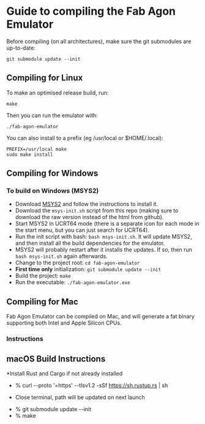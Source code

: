 # Guide to compiling the Fab Agon Emulator

Before compiling (on all architectures), make sure the git submodules are up-to-date:

```
git submodule update --init
```

## Compiling for Linux

To make an optimised release build, run:

```
make
```

Then you can run the emulator with:

```
./fab-agon-emulator
```

You can also install to a prefix (eg /usr/local or $HOME/.local):

```
PREFIX=/usr/local make
sudo make install
```

## Compiling for Windows

### To build on Windows (MSYS2)

* Download [MSYS2](https://www.msys2.org/) and follow the instructions to install it.
* Download the `msys-init.sh` script from this repo (making sure to download the raw version instead of the html from github).
* Start MSYS2 in UCRT64 mode (there is a separate icon for each mode in the start menu, but you can just search for UCRT64).
* Run the init script with bash: `bash msys-init.sh`. It will update MSYS2, and then install all the build dependencies for the emulator.
* MSYS2 will probably restart after it installs the updates. If so, then run `bash msys-init.sh` again afterwards.
* Change to the project root: `cd fab-agon-emulator`
* **First time only** initialization: `git submodule update --init`
* Build the project: `make`
* Run the executable: `./fab-agon-emulator.exe`

## Compiling for Mac

Fab Agon Emulator can be compiled on Mac, and will generate a fat binary supporting
both Intel and Apple Silicon CPUs.

### Instructions

## macOS Build Instructions ##
*Install Rust and Cargo if not already installed
* % curl --proto '=https' --tlsv1.2 -sSf https://sh.rustup.rs | sh
- Close terminal, path will be updated on next launch
* % git submodule update --init
* % make
